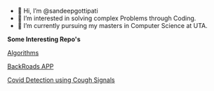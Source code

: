 - 👋 Hi, I’m @sandeepgottipati
- 👀 I’m interested in solving complex Problems through Coding.
- 📗	 I’m currently pursuing my masters in Computer Science at UTA.

<!---
sandeepgottipati/sandeepgottipati is a ✨ special ✨ repository because its `README.md` (this file) appears on your GitHub profile.
You can click the Preview link to take a look at your changes.
--->
**Some Interesting Repo's**

[Algorithms](https://github.com/sandeepgottipati/AlgorithmsPrep)

[BackRoads APP](https://github.com/sandeepgottipati/backroads-app)

[Covid Detection using Cough Signals](https://github.com/sandeepgottipati/COVID-19-detection-using-Cough-recorded-through-smartphone-using-machine-learning-algorithms)
